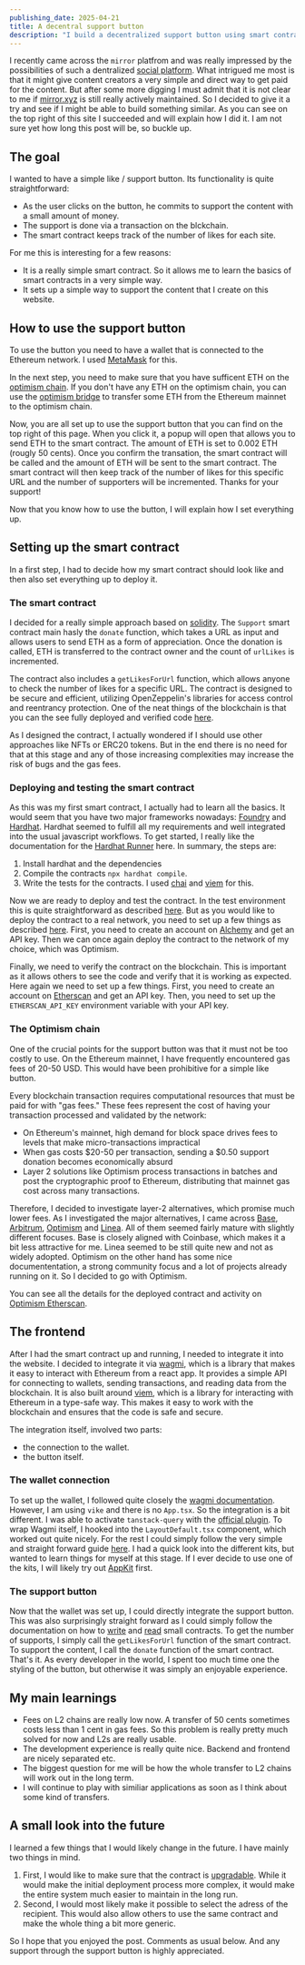 ```yaml
---
publishing_date: 2025-04-21
title: A decentral support button
description: "I build a decentralized support button using smart contracts for direct content monetization. I learn how blockchain enables simple, transparent micro-payments for creators without platform intermediaries."
---
```


I recently came across the `mirror` platfrom and was really impressed by the possibilities of such a dentralized [social platform](4). What intrigued me most is that it might give content creators a very simple and direct way to get paid for the content. But after some more digging I must admit that it is not clear to me if [mirror.xyz](https://mirror.xyz/) is still really actively maintained. So I decided to give it a try and see if I might be able to build something similar. As you can see on the top right of this site I succeeded and will explain how I did it. I am not sure yet how long this post will be, so buckle up.

## The goal

I wanted to have a simple like / support button. Its functionality is quite straightforward:

- As the user clicks on the button, he commits to support the content with a small amount of money.
- The support is done via a transaction on the blckchain.
- The smart contract keeps track of the number of likes for each site.

For me this is interesting for a few reasons:

- It is a really simple smart contract. So it allows me to learn the basics of smart contracts in a very simple way.
- It sets up a simple way to support the content that I create on this website.

## How to use the support button

To use the button you need to have a wallet that is connected to the Ethereum network. I used [MetaMask](https://metamask.io/) for this.

In the next step, you need to make sure that you have sufficent ETH on the [optimism chain](https://www.optimism.io). If you don't have any ETH on the optimism chain, you can use the [optimism bridge](https://app.optimism.io/bridge) to transfer some ETH from the Ethereum mainnet to the optimism chain.

Now, you are all set up to use the support button that you can find on the top right of this page. When you click it, a popup will open that allows you to send ETH to the smart contract. The amount of ETH is set to 0.002 ETH (rougly 50 cents). Once you confirm the transation, the smart contract will be called and the amount of ETH will be sent to the smart contract. The smart contract will then keep track of the number of likes for this specific URL and the number of supporters will be incremented. Thanks for your support!

Now that you know how to use the button, I will explain how I set everything up.

## Setting up the smart contract

In a first step, I had to decide how my smart contract should look like and then also set everything up to deploy it.

### The smart contract

I decided for a really simple approach based on [solidity](https://soliditylang.org/). The `Support` smart contract main hasly the `donate` function, which takes a URL as input and allows users to send ETH as a form of appreciation. Once the donation is called, ETH is transferred to the contract owner and the count of `urlLikes` is incremented.

The contract also includes a `getLikesForUrl` function, which allows anyone to check the number of likes for a specific URL. The contract is designed to be secure and efficient, utilizing OpenZeppelin's libraries for access control and reentrancy protection. One of the neat things of the blockchain is that you can the see fully deployed and verified code [here](https://optimistic.etherscan.io/address/0x314b07fbd33a7343479e99e6682d5ee1da7f17c1#code#F1#L1).

As I designed the contract, I actually wondered if I should use other approaches like NFTs or ERC20 tokens. But in the end there is no need for that at this stage and any of those increasing complexities may increase the risk of bugs and the gas fees.

### Deploying and testing the smart contract

As this was my first smart contract, I actually had to learn all the basics. It would seem that you have two major frameworks nowadays: [Foundry](https://book.getfoundry.sh/) and [Hardhat](https://hardhat.org/). Hardhat seemed to fulfill all my requirements and well integrated into the usual javascript workflows. To get started, I really like the documentation for the [Hardhat Runner](https://hardhat.org/hardhat-runner/docs/guides/compile-contracts) here. In summary, the steps are:

1. Install hardhat and the dependencies
2. Compile the contracts `npx hardhat compile`.
3. Write the tests for the contracts. I used [chai](https://www.chaijs.com/) and [viem](https://hardhat.org/hardhat-runner/docs/advanced/using-viem) for this.

Now we are ready to deploy and test the contract. In the test environment this is quite straightforward as described [here](https://hardhat.org/hardhat-runner/docs/guides/deploying). But as you would like to deploy the contract to a real network, you need to set up a few things as described [here](https://hardhat.org/hardhat-runner/docs/guides/verifying). First, you need to create an account on [Alchemy](https://www.alchemy.com/) and get an API key. Then we can once again deploy the contract to the network of my choice, which was Optimism.

Finally, we need to verify the contract on the blockchain. This is important as it allows others to see the code and verify that it is working as expected. Here again we need to set up a few things. First, you need to create an account on [Etherscan](https://etherscan.io/) and get an API key. Then, you need to set up the `ETHERSCAN_API_KEY` environment variable with your API key.

### The Optimism chain

One of the crucial points for the support button was that it must not be too costly to use. On the Ethereum mainnet, I have frequently encountered gas fees of 20-50 USD. This would have been prohibitive for a simple like button.

Every blockchain transaction requires computational resources that must be paid for with "gas fees." These fees represent the cost of having your transaction processed and validated by the network:

- On Ethereum's mainnet, high demand for block space drives fees to levels that make micro-transactions impractical
- When gas costs $20-50 per transaction, sending a $0.50 support donation becomes economically absurd
- Layer 2 solutions like Optimism process transactions in batches and post the cryptographic proof to Ethereum, distributing that mainnet gas cost across many transactions.

Therefore, I decided to investigate layer-2 alternatives, which promise much lower fees. As I investigated the major alternatives, I came across [Base](https://www.base.org/), [Arbitrum](https://arbitrum.io/), [Optimism](https://www.optimism.io/) and [Linea](https://linea.build/). All of them seemed fairly mature with slightly different focuses. Base is closely aligned with Coinbase, which makes it a bit less attractive for me. Linea seemed to be still quite new and not as widely adopted. Optimism on the other hand has some nice documententation, a strong community focus and a lot of projects already running on it. So I decided to go with Optimism.

You can see all the details for the deployed contract and activity on [Optimism Etherscan](https://optimistic.etherscan.io/address/0x314b07fbd33a7343479e99e6682d5ee1da7f17c1).

## The frontend

After I had the smart contract up and running, I needed to integrate it into the website. I decided to integrate it via [wagmi](https://wagmi.sh/), which is a library that makes it easy to interact with Ethereum from a react app. It provides a simple API for connecting to wallets, sending transactions, and reading data from the blockchain. It is also built around [viem](https://viem.sh/), which is a library for interacting with Ethereum in a type-safe way. This makes it easy to work with the blockchain and ensures that the code is safe and secure.

The integration itself, involved two parts:

- the connection to the wallet.
- the button itself.

### The wallet connection

To set up the wallet, I followed quite closely the [wagmi documentation](https://wagmi.sh/react/getting-started). However, I am using `vike` and there is no `App.tsx`. So the integration is a bit different. I was able to activate `tanstack-query` with the [official plugin](https://vike.dev/tanstack-query). To wrap Wagmi itself, I hooked into the `LayoutDefault.tsx` component, which worked out quite nicely. For the rest I could simply follow the very simple and straight forward guide [here](https://wagmi.sh/react/guides/connect-wallet). I had a quick look into the different kits, but wanted to learn things for myself at this stage. If I ever decide to use one of the kits, I will likely try out [AppKit](https://appkit.dev/) first.

### The support button

Now that the wallet was set up, I could directly integrate the support button. This was also surprisingly straight forward as I could simply follow the documentation on how to [write](https://wagmi.sh/react/guides/write-to-contract) and [read](https://wagmi.sh/react/guides/read-from-contract) small contracts. To get the number of supports, I simply call the `getLikesForUrl` function of the smart contract. To support the content, I call the `donate` function of the smart contract. That's it. As every developer in the world, I spent too much time one the styling of the button, but otherwise it was simply an enjoyable experience.

## My main learnings

- Fees on L2 chains are really low now. A transfer of 50 cents sometimes costs less than 1 cent in gas fees. So this problem is really pretty much solved for now and L2s are really usable.
- The development experience is really quite nice. Backend and frontend are nicely separated etc.
- The biggest question for me will be how the whole transfer to L2 chains will work out in the long term.
- I will continue to play with similiar applications as soon as I think about some kind of transfers.

## A small look into the future

I learned a few things that I would likely change in the future. I have mainly two things in mind.

1. First, I would like to make sure that the contract is [upgradable](https://docs.openzeppelin.com/upgrades-plugins/writing-upgradeable). While it would make the initial deployment process more complex, it would make the entire system much easier to maintain in the long run.
2. Second, I would most likely make it possible to select the adress of the recipient. This would also allow others to use the same contract and make the whole thing a bit more generic.

So I hope that you enjoyed the post. Comments as usual below. And any support through the support button is highly appreciated.
